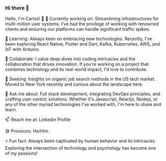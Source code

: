 ### Hi there 👋

Hello, I'm Carlos! 👋
🔭 Currently working on: Streamlining infrastructures for multi-million user systems. I've had the privilege of working with renowned clients and ensuring our platforms can handle significant traffic spikes.

🌱 Learning: Always keen on embracing new technologies. Recently, I've been exploring React Native, Flutter and Dart, Kafka, Kubernetes, AWS, and IoT with Arduino.

👯 Collaborate: I value deep dives into coding intricacies and the collaboration that drives innovation. If you're working on a project that combines technology and its real-world impact, I'd love to contribute.

🤔 Seeking: Insights on organic job search methods in the US tech market. Moved to New York recently and curious about the landscape here.

💬 Ask me about: Full stack development, integrating DevOps principles, and crafting user-centric solutions. Whether it's Javascript, Reactjs, Nodejs, or any of the other myriad technologies I've worked with, I'm here to share and learn.

📫 Reach me at: Linkedin Profile

😄 Pronouns: He/Him

⚡ Fun fact: Always been captivated by human behavior and its intricacies. Exploring the intersection of technology and psychology has become one of my passions!
